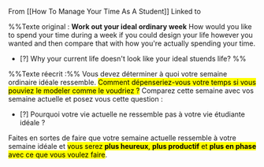From [[How To Manage Your Time As A Student]]
Linked to 

%%Texte original : **Work out your ideal ordinary week**
How would you like to spend your time during a week if you could design your life however you wanted and then compare that with how you're actually spending your time.
- [?] Why your current life doesn't look like your ideal stuends life? %%

%%Texte réecrit :%% Vous devez déterminer à quoi votre semaine ordinaire idéale ressemble. <mark class="hltr-default">Comment dépenseriez-vous votre temps si vous pouviez le modeler comme le voudriez ?</mark> Comparez cette semaine avec vos semaine actuelle et posez vous cette question :
- [?] Pourquoi votre vie actuelle ne ressemble pas à votre vie étudiante idéale ?

Faites en sortes de faire que votre semaine actuelle ressemble à votre semaine idéale et <mark class="hltr-default">vous serez **plus heureux**, **plus productif** et **plus en phase** avec ce que vous voulez faire</mark>. 